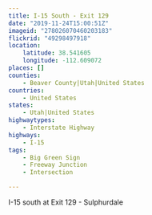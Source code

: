 ```yaml
---
title: I-15 South - Exit 129
date: "2019-11-24T15:00:51Z"
imageid: "278026070460203183"
flickrid: "49298497918"
location:
    latitude: 38.541605
    longitude: -112.609072
places: []
counties:
    - Beaver County|Utah|United States
countries:
    - United States
states:
    - Utah|United States
highwaytypes:
    - Interstate Highway
highways:
    - I-15
tags:
    - Big Green Sign
    - Freeway Junction
    - Intersection

---
```

I-15 south at Exit 129 - Sulphurdale